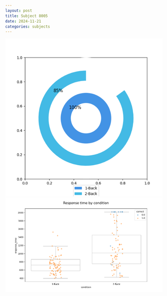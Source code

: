 ```yaml
---
layout: post
title: Subject 8005
date: 2024-11-21
categories: subjects
---
```


![](data/8005/run-6/8005_accuracy_by_condition.png)
![](data/8005/run-6/8005_response_time_by_condition.png)
